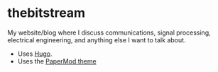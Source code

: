 # thebitstream

My website/blog where I discuss communications, signal processing, electrical engineering, and anything else I want to talk about.

* Uses [Hugo](https://gohugo.io/).  
* Uses the [PaperMod theme](https://adityatelange.github.io/hugo-PaperMod/)
